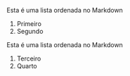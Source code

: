 <!-- Primeira digitação -->
Esta é uma lista ordenada no Markdown
1. Primeiro 
2. Segundo 


<!-- Segunda digitação -->
<p>Esta é uma lista ordenada no Markdown</p>
<!-- Elemento dentro de elemento se chama aninhamento -->
<ol> 
    <li>Terceiro</li>
    <li>Quarto</li>
<ol>